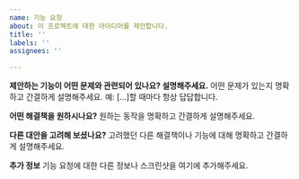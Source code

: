 ```yaml
---
name: 기능 요청
about: 이 프로젝트에 대한 아이디어를 제안합니다.
title: ''
labels: ''
assignees: ''

---
```


**제안하는 기능이 어떤 문제와 관련되어 있나요? 설명해주세요.**
어떤 문제가 있는지 명확하고 간결하게 설명해주세요. 예: [...]할 때마다 항상 답답합니다.

**어떤 해결책을 원하시나요?**
원하는 동작을 명확하고 간결하게 설명해주세요.

**다른 대안을 고려해 보셨나요?**
고려했던 다른 해결책이나 기능에 대해 명확하고 간결하게 설명해주세요.

**추가 정보**
기능 요청에 대한 다른 정보나 스크린샷을 여기에 추가해주세요.